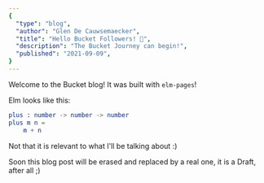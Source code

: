 ```yaml
---
{
  "type": "blog",
  "author": "Glen De Cauwsemaecker",
  "title": "Hello Bucket Followers! 🚀",
  "description": "The Bucket Journey can begin!",
  "published": "2021-09-09",
}
---
```


Welcome to the Bucket blog! It was built with `elm-pages`!

Elm looks like this:

```elm
plus : number -> number -> number
plus m n =
    m + n
```

Not that it is relevant to what I'll be talking about :)

Soon this blog post will be erased and replaced by a real one,
it is a Draft, after all ;)
